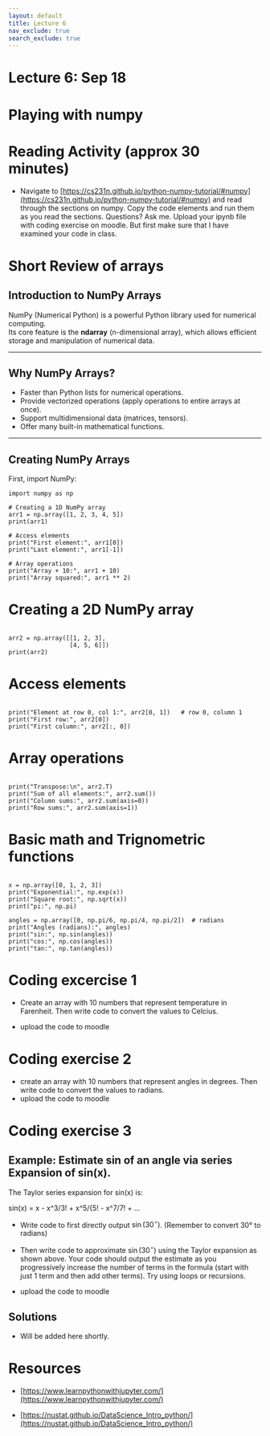 ```yaml
---
layout: default
title: Lecture 6
nav_exclude: true
search_exclude: true
---
```




# Lecture 6: Sep 18



# Playing with numpy

# Reading Activity (approx 30 minutes)

- Navigate to [https://cs231n.github.io/python-numpy-tutorial/#numpy](https://cs231n.github.io/python-numpy-tutorial/#numpy) and read through the sections on numpy. Copy the code elements and run them as you read the sections. Questions? Ask me. Upload your ipynb file with coding exercise on moodle. But first make sure that I have examined your code in class.


# Short Review of arrays

## Introduction to NumPy Arrays

NumPy (Numerical Python) is a powerful Python library used for numerical computing.  
Its core feature is the **ndarray** (n-dimensional array), which allows efficient storage and manipulation of numerical data.

---

## Why NumPy Arrays?

- Faster than Python lists for numerical operations.
- Provide vectorized operations (apply operations to entire arrays at once).
- Support multidimensional data (matrices, tensors).
- Offer many built-in mathematical functions.

---

## Creating NumPy Arrays

First, import NumPy:



```
import numpy as np

# Creating a 1D NumPy array
arr1 = np.array([1, 2, 3, 4, 5])
print(arr1)

# Access elements
print("First element:", arr1[0])
print("Last element:", arr1[-1])

# Array operations
print("Array + 10:", arr1 + 10)
print("Array squared:", arr1 ** 2)

```

# Creating a 2D NumPy array
```

arr2 = np.array([[1, 2, 3],
                 [4, 5, 6]])
print(arr2)
```

# Access elements
```

print("Element at row 0, col 1:", arr2[0, 1])   # row 0, column 1
print("First row:", arr2[0])
print("First column:", arr2[:, 0])
```

# Array operations
```

print("Transpose:\n", arr2.T)
print("Sum of all elements:", arr2.sum())
print("Column sums:", arr2.sum(axis=0))
print("Row sums:", arr2.sum(axis=1))
```

# Basic math and Trignometric functions

```

x = np.array([0, 1, 2, 3])
print("Exponential:", np.exp(x))
print("Square root:", np.sqrt(x))
print("pi:", np.pi)

angles = np.array([0, np.pi/6, np.pi/4, np.pi/2])  # radians
print("Angles (radians):", angles)
print("sin:", np.sin(angles))
print("cos:", np.cos(angles))
print("tan:", np.tan(angles))

```

# Coding excercise 1

- Create an array with 10 numbers that represent temperature in Farenheit. Then write code to convert the values to Celcius.

- upload the code to moodle
  
# Coding exercise 2

- create an array with 10 numbers that represent angles in degrees.  Then write code to convert the values to radians.
- upload the code to moodle
# Coding exercise 3



## Example: Estimate sin of an angle via series Expansion of sin(x). 

The Taylor series expansion for sin(x) is:

sin(x) = x - x^3/3! + x^5/{5! - x^7/7! + ...


- Write code to first directly output  $\sin(30^\circ)$. (Remember to convert 30° to radians)
- Then write code to approximate  $\sin(30^\circ)$ using the Taylor expansion as shown above. Your code should output the estimate as you progressively increase the number of terms in the formula (start with just 1 term and then add other terms). Try using loops or recursions.

- upload the code to moodle



## Solutions

- Will be added here shortly.


# Resources

- [https://www.learnpythonwithjupyter.com/](https://www.learnpythonwithjupyter.com/)

- [https://nustat.github.io/DataScience_Intro_python/](https://nustat.github.io/DataScience_Intro_python/)

